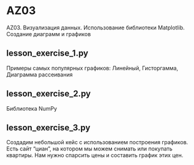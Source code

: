 # AZ03
AZ03. Визуализация данных. Использование библиотеки Matplotlib. Создание диаграмм и графиков

## lesson_exercise_1.py
Примеры самых популярных графиков: Линейный, Гисторгамма, Диаграмма рассеивания

## lesson_exercise_2.py
Библиотека NumPy

## lesson_exercise_3.py
Создадим небольшой кейс с использованием построения графиков.
Есть сайт “циан”, на котором мы можем снимать или покупать квартиры. 
Нам нужно спарсить цены и составить график этих цен.